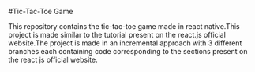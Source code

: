 #Tic-Tac-Toe Game

This repository contains the tic-tac-toe game made in react native.This project is made similar to the tutorial present on the react.js official website.The project is made in an incremental approach with 3 different branches each containing code corresponding to the sections present on the react js official website.
